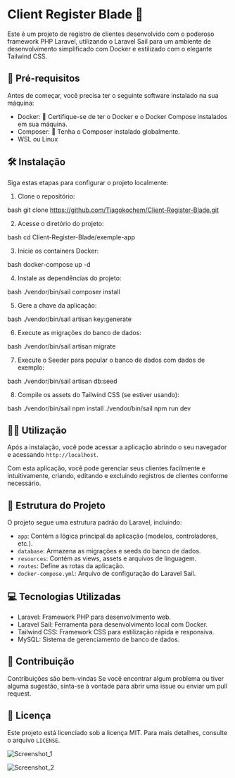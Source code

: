 # Client Register Blade 💼

Este é um projeto de registro de clientes desenvolvido com o poderoso framework PHP Laravel, utilizando o Laravel Sail para um ambiente de desenvolvimento simplificado com Docker e estilizado com o elegante Tailwind CSS.

## 🚀 Pré-requisitos

Antes de começar, você precisa ter o seguinte software instalado na sua máquina:

- Docker: 🐳 Certifique-se de ter o Docker e o Docker Compose instalados em sua máquina.
- Composer: 🎼 Tenha o Composer instalado globalmente.
- WSL ou Linux

## 🛠️ Instalação

Siga estas etapas para configurar o projeto localmente:

1. Clone o repositório:

bash git clone https://github.com/Tiagokochem/Client-Register-Blade.git


2. Acesse o diretório do projeto:

bash cd Client-Register-Blade/exemple-app


3. Inicie os containers Docker:

bash docker-compose up -d


4. Instale as dependências do projeto:

bash ./vendor/bin/sail composer install


5. Gere a chave da aplicação:

bash ./vendor/bin/sail artisan key:generate


6. Execute as migrações do banco de dados:

bash ./vendor/bin/sail artisan migrate


7. Execute o Seeder para popular o banco de dados com dados de exemplo:

bash ./vendor/bin/sail artisan db:seed


8. Compile os assets do Tailwind CSS (se estiver usando):

bash ./vendor/bin/sail npm install ./vendor/bin/sail npm run dev


## 🧑‍💻 Utilização

Após a instalação, você pode acessar a aplicação abrindo o seu navegador e acessando `http://localhost`.

Com esta aplicação, você pode gerenciar seus clientes facilmente e intuitivamente, criando, editando e excluindo registros de clientes conforme necessário.

## 📂 Estrutura do Projeto

O projeto segue uma estrutura padrão do Laravel, incluindo:

- `app`: Contém a lógica principal da aplicação (modelos, controladores, etc.).
- `database`: Armazena as migrações e seeds do banco de dados.
- `resources`: Contém as views, assets e arquivos de linguagem.
- `routes`: Define as rotas da aplicação.
- `docker-compose.yml`: Arquivo de configuração do Laravel Sail.

## 💻 Tecnologias Utilizadas

- Laravel: Framework PHP para desenvolvimento web.
- Laravel Sail: Ferramenta para desenvolvimento local com Docker.
- Tailwind CSS: Framework CSS para estilização rápida e responsiva.
- MySQL: Sistema de gerenciamento de banco de dados.

## 🙌 Contribuição

Contribuições são bem-vindas Se você encontrar algum problema ou tiver alguma sugestão, sinta-se à vontade para abrir uma issue ou enviar um pull request.

## 📄 Licença

Este projeto está licenciado sob a licença MIT. Para mais detalhes, consulte o arquivo `LICENSE`.

![Screenshot_1](https://github.com/Tiagokochem/Client-Register-Blade/assets/57450432/a371a7e5-aa67-4b05-b307-c7b83a3c883d)

![Screenshot_2](https://github.com/Tiagokochem/Client-Register-Blade/assets/57450432/0a04fa2e-3999-48d3-9695-61d00686b92f)

